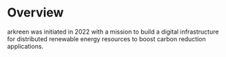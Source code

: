 # Overview

arkreen was initiated in 2022 with a mission to build a digital infrastructure for distributed renewable energy resources to boost carbon reduction applications.
